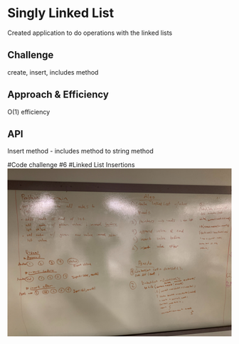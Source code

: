# Singly Linked List
Created application to do operations with the linked lists
## Challenge
create, insert, includes method
## Approach & Efficiency
O(1) efficiency
## API
Insert method - 
includes method
to string method

#Code challenge #6 
#Linked List Insertions
![Image description](/code401challenges/assets/ll-insertion.jpg)